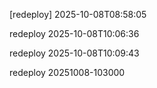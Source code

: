 
[redeploy] 2025-10-08T08:58:05

redeploy 2025-10-08T10:06:36

redeploy 2025-10-08T10:09:43

redeploy 20251008-103000
